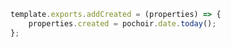 ```js {pochoir}
template.exports.addCreated = (properties) => {
	properties.created = pochoir.date.today();
};
```
